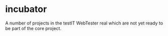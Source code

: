 # incubator
A number of projects in the testIT WebTester real which are not yet ready to be part of the core project.
